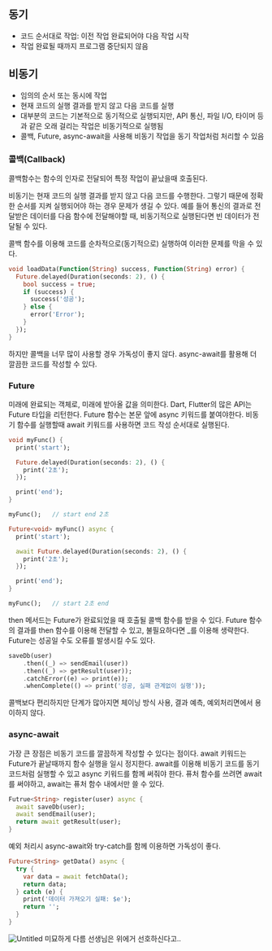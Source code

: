 ## 동기
- 코드 순서대로 작업: 이전 작업 완료되어야 다음 작업 시작
- 작업 완료될 때까지 프로그램 중단되지 않음

## 비동기
- 임의의 순서 또는 동시에 작업
- 현재 코드의 실행 결과를 받지 않고 다음 코드를 실행
- 대부분의 코드는 기본적으로 동기적으로 실행되지만, API 통신, 파일 I/O, 타이머 등과 같은 오래 걸리는 작업은 비동기적으로 실행됨
- 콜백, Future, async-await을 사용해 비동기 작업을 동기 작업처럼 처리할 수 있음

### 콜백(Callback)
콜백함수는 함수의 인자로 전달되어 특정 작업이 끝났을때 호출된다.

비동기는 현재 코드의 실행 결과를 받지 않고 다음 코드를 수행한다. 그렇기 때문에 정확한 순서를 지켜 실행되어야 하는 경우 문제가 생길 수 있다. 예를 들어 통신의 결과로 전달받은 데이터를 다음 함수에 전달해야할 때, 비동기적으로 실행된다면 빈 데이터가 전달될 수 있다.

콜백 함수를 이용해 코드를 순차적으로(동기적으로) 실행하여 이러한 문제를 막을 수 있다.

```dart
void loadData(Function(String) success, Function(String) error) {
  Future.delayed(Duration(seconds: 2), () {
    bool success = true;
    if (success) {
      success('성공');
    } else {
      error('Error');
    }
  });
}
```
하지만 콜백을 너무 많이 사용할 경우 가독성이 좋지 않다. async-await를 활용해 더 깔끔한 코드를 작성할 수 있다. 

### Future
미래에 완료되는 객체로, 미래에 받아올 값을 의미한다.
Dart, Flutter의 많은 API는 Future 타입을 리턴한다.
Future 함수는 본문 앞에 async 키워드를 붙여야한다. 비동기 함수를 실행할때 await 키워드를 사용하면 코드 작성 순서대로 실행된다.

```dart
void myFunc() {
  print('start');

  Future.delayed(Duration(seconds: 2), () {
    print('2초');
  });

  print('end');     
}

myFunc();   // start end 2초
```
```dart
Future<void> myFunc() async {
  print('start');

  await Future.delayed(Duration(seconds: 2), () {
    print('2초');
  });

  print('end');
}

myFunc();   // start 2초 end
```
then 메서드는 Future가 완료되었을 때 호출될 콜백 함수를 받을 수 있다.
Future 함수의 결과를 then 함수를 이용해 전달할 수 있고, 불필요하다면 _를 이용해 생략한다. Future는 성공일 수도 오류를 발생시킬 수도 있다.

```dart
saveDb(user)
    .then((_) => sendEmail(user))
    .then((_) => getResult(user));
    .catchError((e) => print(e));
    .whenComplete(() => print('성공, 실패 관계없이 실행'));
```
콜백보다 편리하지만 단계가 많아지면 체이닝 방식 사용, 결과 예측, 예외처리면에서 용이하지 않다.

### async-await
가장 큰 장점은 비동기 코드를 깔끔하게 작성할 수 있다는 점이다.
await 키워드는 Future가 끝날때까지 함수 실행을 일시 정지한다.
await를 이용해 비동기 코드를 동기 코드처럼 실행할 수 있고 async 키워드를 함께 써줘야 한다.
퓨처 함수를 쓰려면 await를 써야하고, await는 퓨처 함수 내에서만 쓸 수 있다.

```dart
Futrue<String> register(user) async {
  await saveDb(user);
  await sendEmail(user);
  return await getResult(user);
}
```
예외 처리시 async-await와 try-catch를 함께 이용하면 가독성이 좋다.

```dart
Future<String> getData() async {
  try {
    var data = await fetchData();
    return data;
  } catch (e) {
    print('데이터 가져오기 실패: $e');
    return '';
  }
}
```

![Untitled](https://prod-files-secure.s3.us-west-2.amazonaws.com/7cb2da65-5d73-4b42-9d3f-d5937394ba97/30b0bc7b-9c62-4edb-a763-1ba3a1f9cc50/Untitled.png)
미묘하게 다름 선생님은 위에거 선호하신다고..